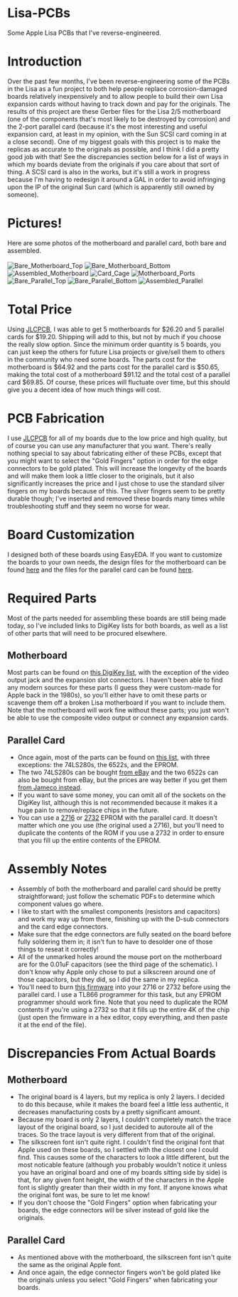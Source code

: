 # Lisa-PCBs
Some Apple Lisa PCBs that I've reverse-engineered.


# Introduction
Over the past few months, I've been reverse-engineering some of the PCBs in the Lisa as a fun project to both help people replace corrosion-damaged boards relatively inexpensively and to allow people to build their own Lisa expansion cards without having to track down and pay for the originals. The results of this project are these Gerber files for the Lisa 2/5 motherboard (one of the components that's most likely to be destroyed by corrosion) and the 2-port parallel card (because it's the most interesting and useful expansion card, at least in my opinion, with the Sun SCSI card coming in at a close second). One of my biggest goals with this project is to make the replicas as accurate to the originals as possible, and I think I did a pretty good job with that! See the discrepancies section below for a list of ways in which my boards deviate from the originals if you care about that sort of thing. A SCSI card is also in the works, but it's still a work in progress because I'm having to redesign it around a GAL in order to avoid infringing upon the IP of the original Sun card (which is apparently still owned by someone).

# Pictures!
Here are some photos of the motherboard and parallel card, both bare and assembled. <br>
<br>
![Bare_Motherboard_Top](https://user-images.githubusercontent.com/16897189/172883206-cae6abd1-e042-4164-8e29-cb9d3971ee05.png)
![Bare_Motherboard_Bottom](https://user-images.githubusercontent.com/16897189/172883244-cdb3ae1a-2ab9-4931-873c-7d40a472ed55.png)
![Assembled_Motherboard](https://user-images.githubusercontent.com/16897189/172883284-51a69699-856e-4d61-8dda-4509e524c964.png)
![Card_Cage](https://user-images.githubusercontent.com/16897189/172883316-df286d50-9b11-433f-a39f-1dc68a8d5838.png)
![Motherboard_Ports](https://user-images.githubusercontent.com/16897189/172883337-ba216ece-c477-4c57-bbf2-5c1df59efae8.png)
![Bare_Parallel_Top](https://user-images.githubusercontent.com/16897189/172883352-6fa80ff2-2690-42bf-ab13-1d6e448afbbc.png)
![Bare_Parallel_Bottom](https://user-images.githubusercontent.com/16897189/172883374-ea04b87c-0277-45d2-a093-49b6f7f62b67.png)
![Assembled_Parallel](https://user-images.githubusercontent.com/16897189/172883396-6df6052b-a560-4fbf-b52d-e4a501bffed8.png)


# Total Price
Using [JLCPCB](https://jlcpcb.com/), I was able to get 5 motherboards for $26.20 and 5 parallel cards for $19.20. Shipping will add to this, but not by much if you choose the really slow option. Since the minimum order quantity is 5 boards, you can just keep the others for future Lisa projects or give/sell them to others in the community who need some boards. The parts cost for the motherboard is $64.92 and the parts cost for the parallel card is $50.65, making the total cost of a motherboard $91.12 and the total cost of a parallel card $69.85. Of course, these prices will fluctuate over time, but this should give you a decent idea of how much things will cost.

# PCB Fabrication
I use [JLCPCB](https://jlcpcb.com/) for all of my boards due to the low price and high quality, but of course you can use any manufacturer that you want. There's really nothing special to say about fabricating either of these PCBs, except that you might want to select the "Gold Fingers" option in order for the edge connectors to be gold plated. This will increase the longevity of the boards and will make them look a little closer to the originals, but it also significantly increases the price and I just chose to use the standard silver fingers on my boards because of this. The silver fingers seem to be pretty durable though; I've inserted and removed these boards many times while troubleshooting stuff and they seem no worse for wear.

# Board Customization
I designed both of these boards using EasyEDA. If you want to customize the boards to your own needs, the design files for the motherboard can be found [here](https://oshwlab.com/AlexTheCat123/apple-lisa-2-5-motherboard) and the files for the parallel card can be found [here](https://oshwlab.com/AlexTheCat123/apple-lisa-2-port-parallel-card).

# Required Parts
Most of the parts needed for assembling these boards are still being made today, so I've included links to DigiKey lists for both boards, as well as a list of other parts that will need to be procured elsewhere.

## Motherboard
Most parts can be found on [this DigiKey list](https://www.digikey.com/en/mylists/list/TFGXYXGK1X), with the exception of the video output jack and the expansion slot connectors. I haven't been able to find any modern sources for these parts (I guess they were custom-made for Apple back in the 1980s), so you'll either have to omit these parts or scavenge them off a broken Lisa motherboard if you want to include them. Note that the motherboard will work fine without these parts; you just won't be able to use the composite video output or connect any expansion cards.

## Parallel Card
- Once again, most of the parts can be found on [this list](https://www.digikey.com/en/mylists/list/OSKC0RQDA1), with three exceptions: the 74LS280s, the 6522s, and the EPROM.
- The two 74LS280s can be bought [from eBay](https://www.ebay.com/itm/152030375380?hash=item2365b76dd4:g:CXUAAOSwMj9gB0MT) and the two 6522s can also be bought from eBay, but the prices are way better if you get them [from Jameco instead](https://www.jameco.com/z/W65C22S6TPG-14-Western-Design-Center-Versatile-Interface-Adapter-via-8-Bit-I-O-Ports-14-MHz-40-Pin-PDIP-CMOS-5-Volt_2143591.html).
- If you want to save some money, you can omit all of the sockets on the DigiKey list, although this is not recommended because it makes it a huge pain to remove/replace chips in the future.
- You can use a [2716](https://www.jameco.com/z/2716-1-Major-Brands-IC-2716-1-EPROM-16K-Bit-350ns-NMOS-UV-Erasable-and-Electrically-Programmable-EPROM_40011.html) or [2732](https://www.jameco.com/z/2732-Major-Brands-IC-2732-EPROM-32K-Bit-450ns-NMOS-UV-Erasable-and-Electrically-Programmable-EPROM_40096.html) EPROM with the parallel card. It doesn't matter which one you use (the original used a 2716), but you'll need to duplicate the contents of the ROM if you use a 2732 in order to ensure that you fill up the entire contents of the EPROM.

# Assembly Notes
- Assembly of both the motherboard and parallel card should be pretty straightforward; just follow the schematic PDFs to determine which component values go where. 
- I like to start with the smallest components (resistors and capacitors) and work my way up from there, finishing up with the D-sub connectors and the card edge connectors. 
- Make sure that the edge connectors are fully seated on the board before fully soldering them in; it isn't fun to have to desolder one of those things to reseat it correctly!
- All of the unmarked holes around the mouse port on the motherboard are for the 0.01uF capacitors (see the third page of the schematic). I don't know why Apple only chose to put a silkscreen around one of those capacitors, but they did, so I did the same in my replica.
- You'll need to burn [this firmware](http://bitsavers.trailing-edge.com/bits/Apple/Lisa/firmware/341-0193-A.BIN) into your 2716 or 2732 before using the parallel card. I use a TL866 programmer for this task, but any EPROM programmer should work fine. Note that you need to duplicate the ROM contents if you're using a 2732 so that it fills up the entire 4K of the chip (just open the firmware in a hex editor, copy everything, and then paste it at the end of the file).

# Discrepancies From Actual Boards
## Motherboard
- The original board is 4 layers, but my replica is only 2 layers. I decided to do this because, while it makes the board feel a little less authentic, it decreases manufacturing costs by a pretty significant amount.
- Because my board is only 2 layers, I couldn't completely match the trace layout of the original board, so I just decided to autoroute all of the traces. So the trace layout is very different from that of the original.
- The silkscreen font isn't quite right. I couldn't find the original font that Apple used on these boards, so I settled with the closest one I could find. This causes some of the characters to look a little different, but the most noticable feature (although you probably wouldn't notice it unless you have an original board and one of my boards sitting side by side) is that, for any given font height, the width of the characters in the Apple font is slightly greater than their width in my font. If anyone knows what the original font was, be sure to let me know!
- If you don't choose the "Gold Fingers" option when fabricating your boards, the edge connectors will be silver instead of gold like the originals.
## Parallel Card
- As mentioned above with the motherboard, the silkscreen font isn't quite the same as the original Apple font.
- And once again, the edge connector fingers won't be gold plated like the originals unless you select "Gold Fingers" when fabricating your boards.
